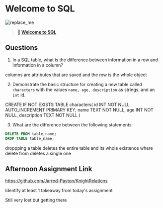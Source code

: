 # Welcome to SQL

![replace_me](https://codeworks.blob.core.windows.net/public/assets/img/illustrations/placeholder.svg)

> **📖 [Welcome to SQL](https://codeworksacademy.com/fs-student-guide/resources/wk11/01-MySQL-GettingStarted)**

## Questions

1. In a SQL table, what is the difference between information in a row and information in a column?

columns are attributes that are saved and the row is the whole object

2. Demonstrate the basic structure for creating a new table called `characters` with the values `name, age, description` as strings, and an `int` id.

CREATE IF NOT EXISTS TABLE characters(
  id INT NOT NULL AUTO_INCREMENT PRIMARY KEY,
  name TEXT NOT NULL,
  age INT NOT NULL,
  description TEXT NOT NULL
)

3. What are the difference between the following statements: 
```sql
DELETE FROM table_name;
DROP TABLE table_name;
```

droppping a table deletes the entire table and its whole existence where delete from deletes a single one

## Afternoon Assignment Link

https://github.com/Jarrod-Payton/KnightRelations

Identify at least 1 takeaway from today's assignment

Still very lost but getting there
